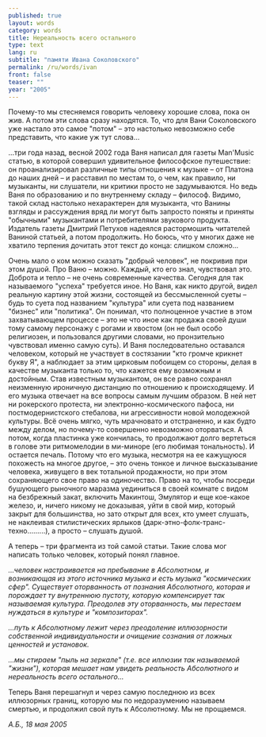 ```yaml
---
published: true
layout: words
category: words
title: Нереальность всего остального
type: text
lang: ru
subtitle: "памяти Ивана Соколовского"
permalink: /ru/words/ivan
front: false
teaser: ""
year: "2005"
---
```


Почему-то мы стесняемся говорить человеку хорошие слова, пока он жив. А потом эти слова сразу находятся. То, что для Вани Соколовского уже настало это самое "потом" – это настолько невозможно себе представить, что какие уж тут слова...

...три года назад, весной 2002 года Ваня написал для газеты Man'Music статью, в которой совершил удивительное философское путешествие: он проанализировал различные типы отношения к музыке – от Платона до наших дней – и расставил по местам то, о чем, как правило, ни музыканты, ни слушатели, ни критики просто не задумываются. Но ведь Ваня по образованию и по внутреннему складу – философ. Видимо, такой склад настолько нехарактерен для музыканта, что Ванины взгляды и рассуждения вряд ли могут быть запросто поняты и приняты "обычными" музыкантами и потребителями звукового продукта. Издатель газеты Дмитрий Петухов надеялся растормошить читателей Ваниной статьей, а потом продолжить. Но боюсь, что у многих даже не хватило терпения дочитать этот текст до конца: слишком сложно...

Очень мало о ком можно сказать "добрый человек", не покривив при этом душой. Про Ваню – можно. Каждый, кто его знал, чувствовал это. Доброта и тепло – не очень современные качества. Сегодня для так называемого "успеха" требуется иное. Но Ваня, как никто другой, видел реальную картину этой жизни, состоящей из бессмысленной суеты – будь то суета под названием "культура" или суета под названием "бизнес" или "политика". Он понимал, что полноценное участие в этом захватывающем процессе – это не что иное как продажа своей души тому самому персонажу с рогами и хвостом (он не был особо религиозен, и пользовался другими словами, но пронзительно чувствовал именно самую суть). И Ваня последовательно оставался человеком, который не участвует в состязании "кто громче крикнет букву Я", а наблюдает за этим цирковым побоищем со стороны, делая в качестве музыканта только то, что кажется ему возможным и достойным. Став известным музыкантом, он все равно сохранял неизменную ироничную дистанцию по отношению к происходящему. И его музыка отвечает на все вопросы самым лучшим образом. В ней нет ни рокерского протеста, ни электронно-космического пафоса, ни постмодернистского стебалова, ни агрессивности новой молодежной культуры. Всё очень мягко, чуть мрачновато и отстраненно, и как будто между делом, но почему-то совершенно невозможно оторваться. А потом, когда пластинка уже кончилась, то продолжают долго вертеться в голове эти ритмомелодии в ми-миноре (его любимая тональность). И остается печаль. Потому что его музыка, несмотря на ее кажущуюся похожесть на многое другое, – это очень тонкое и личное высказывание человека, живущего в век тотальной продажности, но при этом сохраняющего свое право на одиночество. Право на то, чтобы посреди бушующего рыночного маразма уединиться в своей комнате с видом на безбрежный закат, включить Макинтош, Эмулятор и еще кое-какое железо, и, ничего никому не доказывая, уйти в свой мир, который закрыт для большинства, но зато открыт для всех, кто умеет слушать, не наклеивая стилистических ярлыков (дарк-этно-фолк-транс-техно.........), а просто – слушать душой.

А теперь – три фрагмента из той самой статьи. Такие слова мог написать только человек, который понял главное.

_...человек настраивается на пребывание в Абсолютном, и возникающая из этого источника музыка и есть музыка "космических сфер". Существует оторванность от познания Абсолютного, которая и порождает ту внутреннюю пустоту, которую компенсирует так называемая культура. Преодолев эту оторванность, мы перестаем нуждаться в культуре и "композиторах"._

_...путь к Абсолютному лежит через преодоление иллюзорности собственной индивидуальности и очищение сознания от ложных ценностей и установок._

_...мы стираем "пыль на зеркале" (т.е. все иллюзии так называемой "жизни"), которая мешает нам увидеть реальность Абсолютного и нереальность всего остального..._

Теперь Ваня перешагнул и через самую последнюю из всех иллюзорных границ, которую мы по недоразумению называем смертью, и продолжил свой путь к Абсолютному. Мы не прощаемся. 

_А.Б., 18 мая 2005_